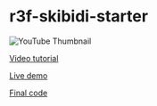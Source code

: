 # r3f-skibidi-starter

![YouTube Thumbnail](https://github.com/wass08/r3f-skibidi-starter/assets/6551176/d5501917-6d32-46c6-b41b-2ae7da0a47b0)

[Video tutorial](https://youtu.be/ljL7NKCi-kg)

[Live demo](https://r3f-skibidi-final.vercel.app/)

[Final code](https://github.com/wass08/r3f-skibidi-final)

